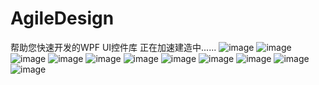 # AgileDesign
帮助您快速开发的WPF UI控件库
正在加速建造中......
![image](https://user-images.githubusercontent.com/56998197/126293140-649ff57e-dbf5-4824-9e42-816f2b393d2d.png)
![image](https://user-images.githubusercontent.com/56998197/126293175-c729c65d-d162-4ebf-886d-320650385d75.png)
![image](https://user-images.githubusercontent.com/56998197/126293806-e08b8a61-7ea3-467c-ac88-94c066a2254f.png)
![image](https://user-images.githubusercontent.com/56998197/127418686-178081cc-6fac-457a-94ee-927502ee68cd.png)
![image](https://user-images.githubusercontent.com/56998197/126293993-f8ddf94a-bfa1-4d3c-9c93-0ea51f9a62ad.png)
![image](https://user-images.githubusercontent.com/56998197/126294146-48a49e06-16c7-48ac-a1e5-1be65d968e8f.png)
![image](https://user-images.githubusercontent.com/56998197/126293415-b8d560e4-32ec-4b82-a835-0b1b52841ea1.png)
![image](https://user-images.githubusercontent.com/56998197/126293428-bdc6c777-28d1-421b-82da-ab6597609f67.png)
![image](https://user-images.githubusercontent.com/56998197/126293444-b0f9737b-8225-4850-8b14-43e809146f47.png)
![image](https://user-images.githubusercontent.com/56998197/126293468-d1cfd64a-fcb7-42e6-a0f6-ece6cc23156e.png)
![image](https://user-images.githubusercontent.com/56998197/126293485-4b40a0bd-c35d-4e80-9918-d3c127019174.png)




